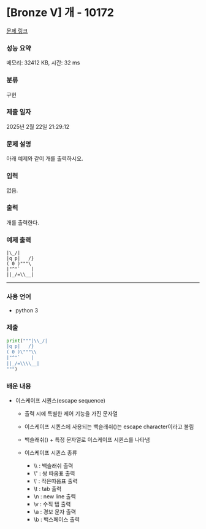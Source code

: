 # [Bronze V] 개 - 10172 

[문제 링크](https://www.acmicpc.net/problem/10172) 

### 성능 요약

메모리: 32412 KB, 시간: 32 ms

### 분류

구현

### 제출 일자

2025년 2월 22일 21:29:12

### 문제 설명

<p>아래 예제와 같이 개를 출력하시오.</p>

### 입력 

 <p>없음.</p>

### 출력 

 <p>개를 출력한다.</p>

### 예제 출력
```
|\_/|
|q p|   /}
( 0 )"""\
|"^"`    |
||_/=\\__|
```

---
### 사용 언어
* python 3

### 제출
```python
print("""|\\_/|
|q p|   /}
( 0 )\"""\\
|"^"`    |
||_/=\\\\__|
""")
```

### 배운 내용
* 이스케이프 시퀀스(escape sequence)<br>

  - 출력 시에 특별한 제어 기능을 가진 문자열
  - 이스케이프 시퀸스에 사용되는 백슬래쉬(\)는 escape character이라고 불림
  - 백슬래쉬(\) + 특정 문자열로 이스케이프 시퀸스를 나타냄
  - 이스케이프 시퀸스 종류<br>
  
    + \\\ : 백슬래쉬 출력
    + \\" : 쌍 따옴표 출력
    + \\' : 작은따옴표 출력
    + \\t : tab 출력
    +  \n : new line 출력
    +  \v : 수직 탭 출력
    +  \a : 경보 문자 출력
    +  \b : 백스페이스 출력
